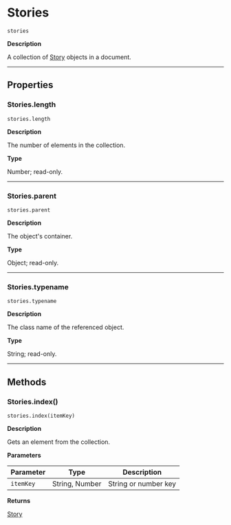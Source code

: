 # Stories

`stories`

**Description**

A collection of [Story](Story.md#jsobjref-story) objects in a document.

---

## Properties

### Stories.length

`stories.length`

**Description**

The number of elements in the collection.

**Type**

Number; read-only.

---

### Stories.parent

`stories.parent`

**Description**

The object's container.

**Type**

Object; read-only.

---

### Stories.typename

`stories.typename`

**Description**

The class name of the referenced object.

**Type**

String; read-only.

---

## Methods

### Stories.index()

`stories.index(itemKey)`

**Description**

Gets an element from the collection.

**Parameters**

| Parameter   | Type           | Description          |
|-------------|----------------|----------------------|
| `itemKey`   | String, Number | String or number key |

**Returns**

[Story](Story.md#jsobjref-story)
